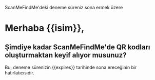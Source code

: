 ScanMeFindMe&#39;deki deneme süreniz sona ermek üzere

<h1>Merhaba {{isim}},</h1>
<h2> Şimdiye kadar ScanMeFindMe&#39;de QR kodları oluşturmaktan keyif alıyor musunuz?</h2>
<p> Bu, deneme sürenizin {{expires}} tarihinde sona ereceğinin bir hatırlatıcısıdır.</p>